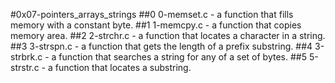 #0x07-pointers_arrays_strings
##0 0-memset.c -  a function that fills memory with a constant byte.
##1 1-memcpy.c - a function that copies memory area.
##2 2-strchr.c - a function that locates a character in a string.
##3 3-strspn.c - a function that gets the length of a prefix substring.
##4 3-strbrk.c - a function that searches a string for any of a set of bytes.
##5 5-strstr.c - a function that locates a substring.
